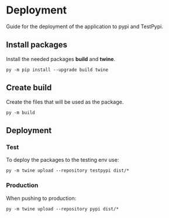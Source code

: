 # Deployment

Guide for the deployment of the application to pypi and TestPypi.

## Install packages

Install the needed packages **build** and **twine**.

```commandline
py -m pip install --upgrade build twine
```

## Create build

Create the files that will be used as the package.

```commandline
py -m build
```

## Deployment

### Test

To deploy the packages to the testing env use:

```commandline
py -m twine upload --repository testpypi dist/*
```


### Production

When pushing to production:

```commandline
py -m twine upload --repository pypi dist/*
```